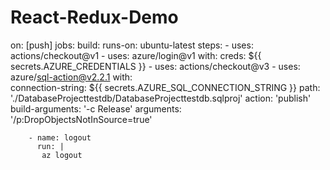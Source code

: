 # React-Redux-Demo

on: [push]
jobs:
  build:
        runs-on: ubuntu-latest
        steps:
        - uses: actions/checkout@v1
        - uses: azure/login@v1
          with:
                creds: ${{ secrets.AZURE_CREDENTIALS }}
        - uses: actions/checkout@v3
        - uses: azure/sql-action@v2.2.1
          with:        
            connection-string: ${{ secrets.AZURE_SQL_CONNECTION_STRING }}
            path: './DatabaseProjecttestdb/DatabaseProjecttestdb.sqlproj'
            action: 'publish'
            build-arguments: '-c Release'
            arguments: '/p:DropObjectsNotInSource=true' 

        - name: logout
          run: |
           az logout
                
